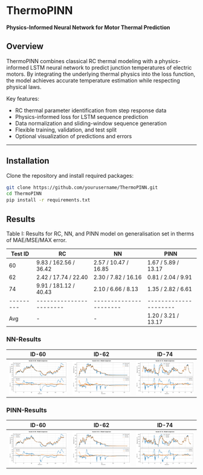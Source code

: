 # ThermoPINN

**Physics-Informed Neural Network for Motor Thermal Prediction**

## Overview

ThermoPINN combines classical RC thermal modeling with a physics-informed LSTM neural network to predict junction temperatures of electric motors. By integrating the underlying thermal physics into the loss function, the model achieves accurate temperature estimation while respecting physical laws.

Key features:
- RC thermal parameter identification from step response data
- Physics-informed loss for LSTM sequence prediction
- Data normalization and sliding-window sequence generation
- Flexible training, validation, and test split
- Optional visualization of predictions and errors

---

## Installation

Clone the repository and install required packages:

```bash
git clone https://github.com/yourusername/ThermoPINN.git
cd ThermoPINN
pip install -r requirements.txt
```

## Results

Table I: Results for RC, NN, and PINN model on generalisation set in therms of MAE/MSE/MAX error.

| Test ID   | RC                      | NN                     | PINN                  |
|-----------|-------------------------|------------------------|-----------------------|
| 60        | 9.83 / 162.56 / 36.42   | 2.57 / 10.47 / 16.85   | 1.67 / 5.89 / 13.17   | 
| 62        | 2.42 / 17.74  / 22.40   | 2.30 / 7.82 / 16.16    | 0.81 / 2.04 / 9.91    | 
| 74        | 9.91 / 181.12 / 40.43   | 2.10 / 6.66 / 8.13     | 1.35 / 2.82 / 6.61    |
| --------- | ----------------------- | ---------------------- | --------------------- |
| Avg       | -                       | -                      | 1.20 / 3.21 / 13.17   |

### NN-Results

| ID-60                                   | ID-62                                   | ID-74                                   |
|-----------------------------------------|-----------------------------------------|-----------------------------------------|
| ![ID_NN_ID60.png](docu/ID_NN_ID60.png)  | ![ID_NN_ID62.png](docu/ID_NN_ID62.png)  | ![ID_NN_ID74.png](docu/ID_NN_ID74.png)  |


### PINN-Results

| ID-60                                       | ID-62                                       | ID-74                                       |
|---------------------------------------------|---------------------------------------------|---------------------------------------------|
| ![ID_PINN_ID60.png](docu/ID_PINN_ID60.png)  | ![ID_PINN_ID62.png](docu/ID_PINN_ID62.png)  | ![ID_PINN_ID74.png](docu/ID_PINN_ID74.png)  |

